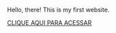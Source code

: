 Hello, there! This is my first website.

<a href="https://joseaugustodev.github.io/index/index.html"> CLIQUE AQUI PARA ACESSAR</a>

